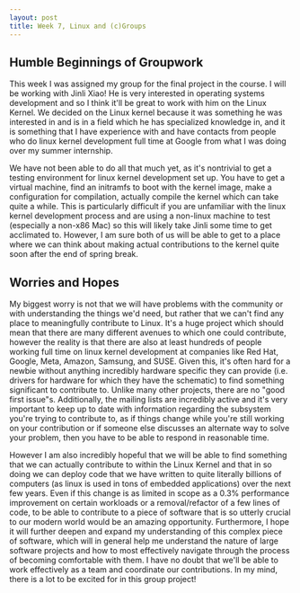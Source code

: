 ```yaml
---
layout: post
title: Week 7, Linux and (c)Groups
---
```


## Humble Beginnings of Groupwork

This week I was assigned my group for the final project in the course. I will be working with Jinli Xiao! He is very interested in operating systems development and so I think it'll be great to work with him on the Linux Kernel. We decided on the Linux kernel because it was something he was interested in and is in a field which he has specialized knowledge in, and it is something that I have experience with and have contacts from people who do linux kernel development full time at Google from what I was doing over my summer internship.

<!--more-->

We have not been able to do all that much yet, as it's nontrivial to get a testing environment for linux kernel development set up. You have to get a virtual machine, find an initramfs to boot with the kernel image, make a configuration for compilation, actually compile the kernel which can take quite a while. This is particularly difficult if you are unfamiliar with the linux kernel development process and are using a non-linux machine to test (especially a non-x86 Mac) so this will likely take Jinli some time to get acclimated to. However, I am sure both of us will be able to get to a place where we can think about making actual contributions to the kernel quite soon after the end of spring break.

## Worries and Hopes

My biggest worry is not that we will have problems with the community or with understanding the things we'd need, but rather that we can't find any place to meaningfully contribute to Linux. It's a huge project which should mean that there are many different avenues to which one could contribute, however the reality is that there are also at least hundreds of people working full time on linux kernel development at companies like Red Hat, Google, Meta, Amazon, Samsung, and SUSE. Given this, it's often hard for a newbie without anything incredibly hardware specific they can provide (i.e. drivers for hardware for which they have the schematic) to find something significant to contribute to. Unlike many other projects, there are no "good first issue"s. Additionally, the mailing lists are incredibly active and it's very important to keep up to date with information regarding the subsystem you're trying to contribute to, as if things change while you're still working on your contribution or if someone else discusses an alternate way to solve your problem, then you have to be able to respond in reasonable time. 

However I am also incredibly hopeful that we will be able to find something that we can actually contribute to within the Linux Kernel and that in so doing we can deploy code that we have written to quite literally billions of computers (as linux is used in tons of embedded applications) over the next few years. Even if this change is as limited in scope as a 0.3% performance improvement on certain workloads or a removal/refactor of a few lines of code, to be able to contribute to a piece of software that is so utterly crucial to our modern world would be an amazing opportunity. Furthermore, I hope it will further deepen and expand my understanding of this complex piece of software, which will in general help me understand the nature of large software projects and how to most effectively navigate through the process of becoming comfortable with them. I have no doubt that we'll be able to work effectively as a team and coordinate our contributions. In my mind, there is a lot to be excited for in this group project!
